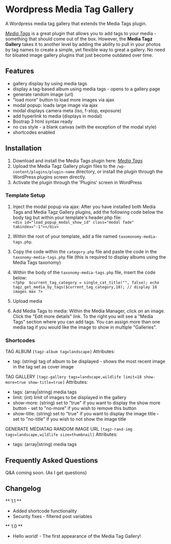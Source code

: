 # Wordpress Media Tag Gallery
A Wordpress media tag gallery that extends the Media Tags plugin.

*[Media Tags](https://wordpress.org/plugins/media-tags/ "Media Tags")* is a great plugin that allows you to add 
tags to your media - something that should come out of the box. However, the **Media Tagz Gallery** takes it to 
another level by adding the ability to pull in your photos by tag names to create a simple, yet flexible way to 
great a gallery. No need for bloated image gallery plugins that just become outdated over time. 

## Features 

- gallery display by using media tags
- display a tag-based album using media tags - opens to a gallery page
- generate random image (url)
- "load more" button to load more images via ajax
- modal popup: loads large image via ajax
- modal displays camera meta (iso, f-stop, exposure)
- add hyperlink to media (displays in modal)
- Bootrap 3 html syntax ready
- no css style - a blank canvas (with the exception of the modal style)
- shortcodes enabled

## Installation

1. Download and install the Media Tags plugin here: *[Media Tags](https://wordpress.org/plugins/media-tags/ "Media Tags")*
2. Upload the Media Tagz Gallery plugin files to the `/wp-content/plugins/plugin-name` directory, or install the 
plugin through the WordPress plugins screen directly.
3. Activate the plugin through the 'Plugins' screen in WordPress

### Template Setup

1. Inject the modal popup via ajax: After you have installed both Media Tags and Media Tagz Gallery plugins, add the following code below 
the body tag but within your template's header.php file:<br />
`<div id="load_popup_modal_show_id" class="modal fade" tabindex="-1"></div>`

2. Within the root of your template, add a file named `taxomonomy-media-tags.php`. 
3. Copy the code within the `category.php` file and paste the code in the `taxonomy-media-tags.php` file (this is required to display albums using the Media Tags taxonomy)
4. Within the body of the `taxonomy-media-tags.php` file, insert the code below: <br />
`<?php 
$current_tag_category = single_cat_title("", false);
echo tagz_get_media_by_tags($current_tag_category,18); // display 18 images max
?>`
5. Upload media
6. Add Media Tags to media: Within the Media Manager, click on an image. Click the "Edit more details" link. To the 
right you will see a "Media Tags" section where you can add tags. You can assign more than one media tag if you would like the image to show in multiple "Galleries".

### Shortcodes

TAG ALBUM
`[tagz-album tag=landscape]`
Attributes:<br />
- tag: (string) tag of album to be displayed - shows the most recent image in the tag set as cover image

TAG GALLERY
`[tagz-gallery tags=landscape,wildlife limit=18 show-more=true show-title=true]`
Attributes:<br />
- tags: (array|string) media tags
- limit: (int) limit of images to be displayed in the gallery
- show-more: (string) set to "true" if you want to display the show more button - set to "no-more" if you wish to remove this button
- show-title: (string) set to "true" if you want to display the image title - set to "no-title" if you wish to not show the image title

GENERATE MEDIATAG RANDOM IMAGE URL
`[tagz-rand-img tags=landscape,wildlife size=thumbnail]`
Attributes:<br />
- tags: (array|string) media tags

## Frequently Asked Questions

Q&A coming soon. (As I get questions)

## Changelog

** 1.1 **
* Added shortcode functionality
* Security fixes - filtered post variables

** 1.0 **
* Hello world! - The first appearance of the Media Tag Gallery!

